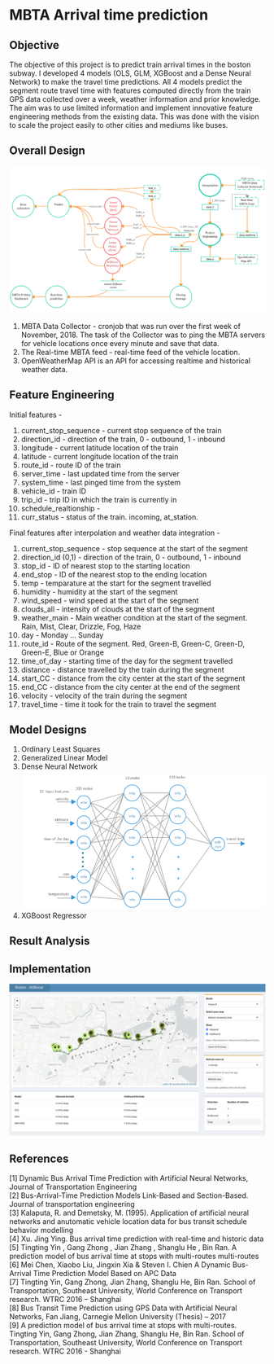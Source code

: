 # MBTA Arrival time prediction

## Objective
The objective of this project is to predict train arrival times in the boston subway. I developed 4 models (OLS, GLM, XGBoost and a Dense Neural Network) to make the travel time predictions. All 4 models predict the segment route travel time with features computed directly from the train GPS data collected over a week, weather information and prior knowledge. The aim was to use limited information and implement innovative feature engineering methods from the existing data. This was done with the vision to scale the project easily to other cities and mediums like buses.

## Overall Design
![alt text](https://github.com/amalrkrishna/subway_time_prediction/blob/master/images/DataPipeline.png)
1. MBTA Data Collector - cronjob that was run over the first week of November, 2018. The task of the Collector was to ping the MBTA servers for vehicle locations once every minute and save that data. 
2. The Real-time MBTA feed -  real-time feed of the vehicle location.
3. OpenWeatherMap API is an API for accessing realtime and historical weather data.

## Feature Engineering

Initial features - 
1. current_stop_sequence - current stop sequence of the train
2. direction_id - direction of the train, 0 - outbound, 1 - inbound
3. longitude - current latitude location of the train
4. latitude - current longitude location of the train
5. route_id - route ID of the train
6. server_time - last updated time from the server
7. system_time - last pinged time from the system
8. vehicle_id - train ID
9. trip_id - trip ID in which the train is currently in
10. schedule_realtionship - 
11. curr_status - status of the train. incoming, at_station.

Final features after interpolation and weather data integration -
1. current_stop_sequence - stop sequence at the start of the segment 
2. direction_id (0,1) - direction of the train, 0 - outbound, 1 - inbound
3. stop_id - ID of nearest stop to the starting location
4. end_stop - ID of the nearest stop to the ending location
5. temp - temparature at the start for the segment travelled
6. humidity - humidity at the start of the segment
7. wind_speed - wind speed at the start of the segment
8. clouds_all - intensity of clouds at the start of the segment
9. weather_main - Main weather condition at the start of the segment. Rain, Mist, Clear, Drizzle, Fog, Haze
10. day - Monday ... Sunday
11. route_id - Route of the segment. Red, Green-B, Green-C, Green-D, Green-E, Blue or Orange
12. time_of_day - starting time of the day for the segment travelled
13. distance - distance travelled by the train during the segment
14. start_CC - distance from the city center at the start of the segment
15. end_CC - distance from the city center at the end of the segment
16. velocity - velocity of the train during the segment
17. travel_time - time it took for the train to travel the segment

## Model Designs
1. Ordinary Least Squares
2. Generalized Linear Model
3. Dense Neural Network
![alt text](https://github.com/amalrkrishna/subway_time_prediction/blob/master/images/Models.png)
4. XGBoost Regressor



## Result Analysis

## Implementation
![alt text](https://github.com/amalrkrishna/subway_time_prediction/blob/master/images/implementation.png)

## References
[1] Dynamic Bus Arrival Time Prediction with Artificial Neural Networks, Journal of Transportation Engineering  
[2] Bus-Arrival-Time Prediction Models Link-Based and Section-Based. Journal of transportation engineering  
[3] Kalaputa, R. and Demetsky, M. (1995). Application of artificial neural networks and anutomatic vehicle location data for bus transit schedule behavior modelling  
[4] Xu. Jing Ying. Bus arrival time prediction with real-time and historic data  
[5] Tingting Yin , Gang Zhong , Jian Zhang , Shanglu He , Bin Ran. A prediction model of bus arrival time at stops with multi-routes multi-routes  
[6] Mei Chen, Xiaobo Liu, Jingxin Xia & Steven I. Chien A Dynamic Bus-Arrival Time Prediction Model Based on APC Data  
[7] Tingting Yin, Gang Zhong, Jian Zhang, Shanglu He, Bin Ran. School of Transportation, Southeast University, World Conference on Transport research. WTRC 2016 – Shanghai  
[8] Bus Transit Time Prediction using GPS Data with Artificial Neural Networks, Fan Jiang, Carnegie Mellon University (Thesis) – 2017  
[9] A prediction model of bus arrival time at stops with multi-routes. Tingting Yin, Gang Zhong, Jian Zhang, Shanglu He, Bin Ran. School of Transportation, Southeast University, World Conference on Transport research. WTRC 2016 - Shanghai  
